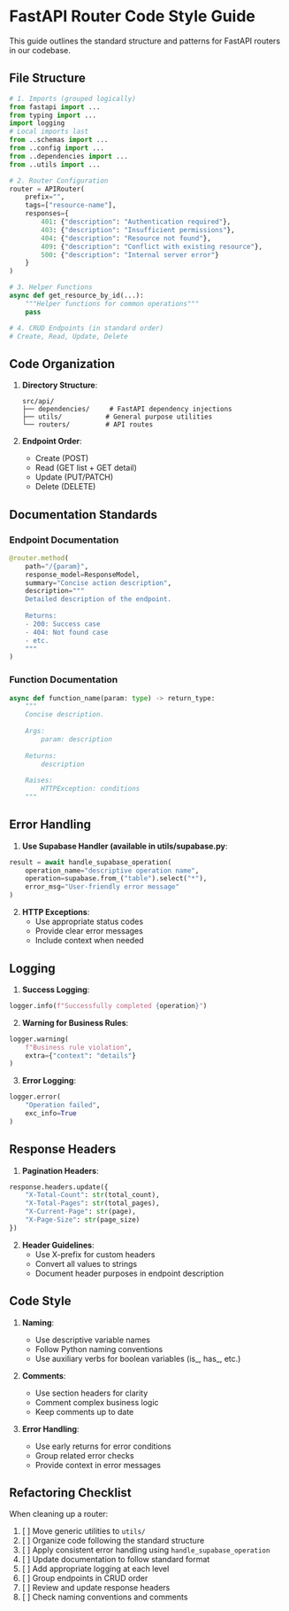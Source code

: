 # FastAPI Router Code Style Guide

This guide outlines the standard structure and patterns for FastAPI routers in our codebase.

## File Structure

```python
# 1. Imports (grouped logically)
from fastapi import ...
from typing import ...
import logging
# Local imports last
from ..schemas import ...
from ..config import ...
from ..dependencies import ...
from ..utils import ...

# 2. Router Configuration
router = APIRouter(
    prefix="",
    tags=["resource-name"],
    responses={
        401: {"description": "Authentication required"},
        403: {"description": "Insufficient permissions"},
        404: {"description": "Resource not found"},
        409: {"description": "Conflict with existing resource"},
        500: {"description": "Internal server error"}
    }
)

# 3. Helper Functions
async def get_resource_by_id(...):
    """Helper functions for common operations"""
    pass

# 4. CRUD Endpoints (in standard order)
# Create, Read, Update, Delete
```

## Code Organization

1. **Directory Structure**:
   ```
   src/api/
   ├── dependencies/     # FastAPI dependency injections
   ├── utils/           # General purpose utilities
   └── routers/         # API routes
   ```

2. **Endpoint Order**:
   - Create (POST)
   - Read (GET list + GET detail)
   - Update (PUT/PATCH)
   - Delete (DELETE)

## Documentation Standards

### Endpoint Documentation
```python
@router.method(
    path="/{param}",
    response_model=ResponseModel,
    summary="Concise action description",
    description="""
    Detailed description of the endpoint.
    
    Returns:
    - 200: Success case
    - 404: Not found case
    - etc.
    """
)
```

### Function Documentation
```python
async def function_name(param: type) -> return_type:
    """
    Concise description.
    
    Args:
        param: description
        
    Returns:
        description
        
    Raises:
        HTTPException: conditions
    """
```

## Error Handling

1. **Use Supabase Handler (available in utils/supabase.py**:
```python
result = await handle_supabase_operation(
    operation_name="descriptive operation name",
    operation=supabase.from_("table").select("*"),
    error_msg="User-friendly error message"
)
```

2. **HTTP Exceptions**:
   - Use appropriate status codes
   - Provide clear error messages
   - Include context when needed

## Logging

1. **Success Logging**:
```python
logger.info(f"Successfully completed {operation}")
```

2. **Warning for Business Rules**:
```python
logger.warning(
    f"Business rule violation",
    extra={"context": "details"}
)
```

3. **Error Logging**:
```python
logger.error(
    "Operation failed",
    exc_info=True
)
```

## Response Headers

1. **Pagination Headers**:
```python
response.headers.update({
    "X-Total-Count": str(total_count),
    "X-Total-Pages": str(total_pages),
    "X-Current-Page": str(page),
    "X-Page-Size": str(page_size)
})
```

2. **Header Guidelines**:
   - Use X-prefix for custom headers
   - Convert all values to strings
   - Document header purposes in endpoint description

## Code Style

1. **Naming**:
   - Use descriptive variable names
   - Follow Python naming conventions
   - Use auxiliary verbs for boolean variables (is_, has_, etc.)

2. **Comments**:
   - Use section headers for clarity
   - Comment complex business logic
   - Keep comments up to date

3. **Error Handling**:
   - Use early returns for error conditions
   - Group related error checks
   - Provide context in error messages

## Refactoring Checklist

When cleaning up a router:
1. [ ] Move generic utilities to `utils/`
2. [ ] Organize code following the standard structure
3. [ ] Apply consistent error handling using `handle_supabase_operation`
4. [ ] Update documentation to follow standard format
5. [ ] Add appropriate logging at each level
6. [ ] Group endpoints in CRUD order
7. [ ] Review and update response headers
8. [ ] Check naming conventions and comments 